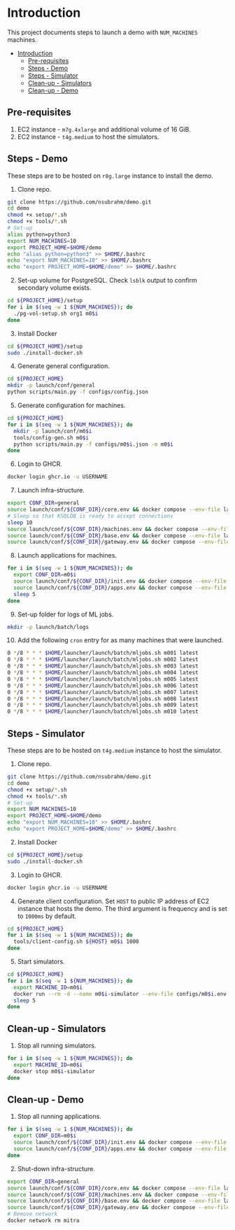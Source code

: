 # Introduction

This project documents steps to launch a demo with `NUM_MACHINES` machines.

- [Introduction](#introduction)
  - [Pre-requisites](#pre-requisites)
  - [Steps - Demo](#steps---demo)
  - [Steps - Simulator](#steps---simulator)
  - [Clean-up - Simulators](#clean-up---simulators)
  - [Clean-up - Demo](#clean-up---demo)

## Pre-requisites

1. EC2 instance - `m7g.4xlarge` and additional volume of 16 GiB.
2. EC2 instance - `t4g.medium` to host the simulators.

## Steps - Demo

These steps are to be hosted on `r8g.large` instance to install the demo.

1. Clone repo.

```bash
git clone https://github.com/nsubrahm/demo.git
cd demo
chmod +x setup/*.sh
chmod +x tools/*.sh
# Set-up
alias python=python3
export NUM_MACHINES=10
export PROJECT_HOME=$HOME/demo
echo "alias python=python3" >> $HOME/.bashrc
echo "export NUM_MACHINES=10" >> $HOME/.bashrc
echo "export PROJECT_HOME=$HOME/demo" >> $HOME/.bashrc
```

2. Set-up volume for PostgreSQL. Check `lsblk` output to confirm secondary volume exists.

```bash
cd ${PROJECT_HOME}/setup
for i in $(seq -w 1 ${NUM_MACHINES}); do
  ./pg-vol-setup.sh org1 m0$i
done
```

3. Install Docker

```bash
cd ${PROJECT_HOME}/setup
sudo ./install-docker.sh
```

4. Generate general configuration.

```bash
cd ${PROJECT_HOME}
mkdir -p launch/conf/general
python scripts/main.py -f configs/config.json
```

5. Generate configuration for machines.

```bash
cd ${PROJECT_HOME}
for i in $(seq -w 1 ${NUM_MACHINES}); do
  mkdir -p launch/conf/m0$i
  tools/config-gen.sh m0$i
  python scripts/main.py -f configs/m0$i.json -m m0$i
done
```

6. Login to GHCR.

```bash
docker login ghcr.io -u USERNAME
```

7. Launch infra-structure.

```bash
export CONF_DIR=general
source launch/conf/${CONF_DIR}/core.env && docker compose --env-file launch/conf/${CONF_DIR}/core.env -f launch/stacks/core.yaml up -d
# Sleep so that KSQLDB is ready to accept connections
sleep 10
source launch/conf/${CONF_DIR}/machines.env && docker compose --env-file launch/conf/${CONF_DIR}/machines.env -f launch/stacks/machines.yaml up -d
source launch/conf/${CONF_DIR}/base.env && docker compose --env-file launch/conf/${CONF_DIR}/base.env -f launch/stacks/base.yaml up -d
source launch/conf/${CONF_DIR}/gateway.env && docker compose --env-file launch/conf/${CONF_DIR}/gateway.env -f launch/stacks/gateway.yaml up -d
```

8. Launch applications for machines.

```bash
for i in $(seq -w 1 ${NUM_MACHINES}); do
  export CONF_DIR=m0$i
  source launch/conf/${CONF_DIR}/init.env && docker compose --env-file launch/conf/${CONF_DIR}/init.env -f launch/stacks/init.yaml up -d
  source launch/conf/${CONF_DIR}/apps.env && docker compose --env-file launch/conf/${CONF_DIR}/apps.env -f launch/stacks/apps.yaml up -d
  sleep 5
done
```

9. Set-up folder for logs of ML jobs.

```bash
mkdir -p launch/batch/logs
```

10. Add the following `cron` entry for as many machines that were launched.

```bash
0 */8 * * * $HOME/launcher/launch/batch/mljobs.sh m001 latest
0 */8 * * * $HOME/launcher/launch/batch/mljobs.sh m002 latest
0 */8 * * * $HOME/launcher/launch/batch/mljobs.sh m003 latest
0 */8 * * * $HOME/launcher/launch/batch/mljobs.sh m004 latest
0 */8 * * * $HOME/launcher/launch/batch/mljobs.sh m005 latest
0 */8 * * * $HOME/launcher/launch/batch/mljobs.sh m006 latest
0 */8 * * * $HOME/launcher/launch/batch/mljobs.sh m007 latest
0 */8 * * * $HOME/launcher/launch/batch/mljobs.sh m008 latest
0 */8 * * * $HOME/launcher/launch/batch/mljobs.sh m009 latest
0 */8 * * * $HOME/launcher/launch/batch/mljobs.sh m010 latest
```

## Steps - Simulator

These steps are to be hosted on `t4g.medium` instance to host the simulator.

1. Clone repo.

```bash
git clone https://github.com/nsubrahm/demo.git
cd demo
chmod +x setup/*.sh
chmod +x tools/*.sh
# Set-up
export NUM_MACHINES=10
export PROJECT_HOME=$HOME/demo
echo "export NUM_MACHINES=10" >> $HOME/.bashrc
echo "export PROJECT_HOME=$HOME/demo" >> $HOME/.bashrc
```

2. Install Docker

```bash
cd ${PROJECT_HOME}/setup
sudo ./install-docker.sh
```

3. Login to GHCR.

```bash
docker login ghcr.io -u USERNAME
```

4. Generate client configuration. Set `HOST` to public IP address of EC2 instance that hosts the demo. The third argument is frequency and is set to `1000ms` by default.

```bash
cd ${PROJECT_HOME}
for i in $(seq -w 1 ${NUM_MACHINES}); do
  tools/client-config.sh ${HOST} m0$i 1000
done
```

5. Start simulators.

```bash
cd ${PROJECT_HOME}
for i in $(seq -w 1 ${NUM_MACHINES}); do
  export MACHINE_ID=m0$i
  docker run --rm -d --name m0$i-simulator --env-file configs/m0$i.env ghcr.io/nsubrahm/restsim:latest
  sleep 5
done
```

## Clean-up - Simulators

1. Stop all running simulators.

```bash
for i in $(seq -w 1 ${NUM_MACHINES}); do
  export MACHINE_ID=m0$i
  docker stop m0$i-simulator
done
```

## Clean-up - Demo

1. Stop all running applications.

```bash
for i in $(seq -w 1 ${NUM_MACHINES}); do
  export CONF_DIR=m0$i
  source launch/conf/${CONF_DIR}/init.env && docker compose --env-file launch/conf/${CONF_DIR}/init.env -f launch/stacks/init.yaml down
  source launch/conf/${CONF_DIR}/apps.env && docker compose --env-file launch/conf/${CONF_DIR}/apps.env -f launch/stacks/apps.yaml down
done
```

2. Shut-down infra-structure.

```bash
export CONF_DIR=general
source launch/conf/${CONF_DIR}/core.env && docker compose --env-file launch/conf/${CONF_DIR}/core.env -f launch/stacks/core.yaml down
source launch/conf/${CONF_DIR}/machines.env && docker compose --env-file launch/conf/${CONF_DIR}/machines.env -f launch/stacks/machines.yaml down
source launch/conf/${CONF_DIR}/base.env && docker compose --env-file launch/conf/${CONF_DIR}/base.env -f launch/stacks/base.yaml down
source launch/conf/${CONF_DIR}/gateway.env && docker compose --env-file launch/conf/${CONF_DIR}/gateway.env -f launch/stacks/gateway.yaml down
# Remove network
docker network rm mitra
```
